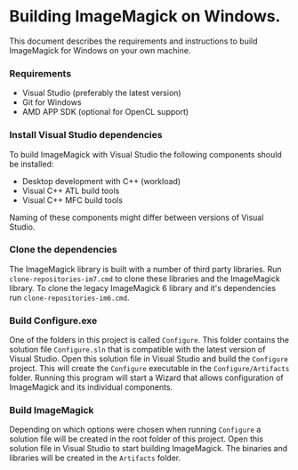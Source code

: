 # Building ImageMagick on Windows.

This document describes the requirements and instructions to build ImageMagick for Windows on your own machine.

### Requirements

- Visual Studio (preferably the latest version)
- Git for Windows
- AMD APP SDK (optional for OpenCL support)

### Install Visual Studio dependencies

To build ImageMagick with Visual Studio the following components should be installed:

- Desktop development with C++ (workload)
- Visual C++ ATL build tools
- Visual C++ MFC build tools

Naming of these components might differ between versions of Visual Studio.

### Clone the dependencies

The ImageMagick library is built with a number of third party libraries. Run `clone-repositories-im7.cmd` to clone
these libraries and the ImageMagick library. To clone the legacy ImageMagick 6 library and it's dependencies
run `clone-repositories-im6.cmd`.

### Build Configure.exe

One of the folders in this project is called `Configure`. This folder contains the solution file `Configure.sln` that
is compatible with the latest version of Visual Studio. Open this solution file in Visual Studio and build the
`Configure` project. This will create the `Configure` executable in the `Configure/Artifacts` folder. Running this
program will start a Wizard that allows configuration of ImageMagick and its individual components.

### Build ImageMagick

Depending on which options were chosen when running `Configure` a solution file will be created in the root folder of
this project. Open this solution file in Visual Studio to start building ImageMagick. The binaries and libraries will be
created in the `Artifacts` folder.